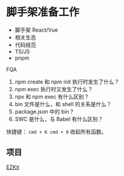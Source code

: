 # 脚手架准备工作

- 脚手架 React/Vue
- 相关生态
- 代码规范
- TS/JS
- pnpm

FQA

1. npm create 和 npm init 执行时发生了什么？
2. npm exec 执行时又发生了什么？
3. npx 和 npm exec 有什么区别？
4. bin 文件是什么，和 shell 的关系是什么？
5. package.json 中的 bin？
6. SWC 是什么，与 Babel 有什么区别？

快捷键： `cmd + K cmd + 0` 收起所有函数。

## **项目**

[EZKit](https://github.com/gaoxiu333/EZKit)
